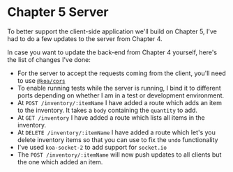 # Chapter 5 Server

To better support the client-side application we'll build on Chapter 5, I've had to do a few updates to the server from Chapter 4.

In case you want to update the back-end from Chapter 4 yourself, here's the list of changes I've done:

- For the server to accept the requests coming from the client, you'll need to use [`@koa/cors`](https://github.com/koajs/cors)
- To enable running tests while the server is running, I bind it to different ports depending on whether I am in a test or development environment.
- At `POST /inventory/:itemName` I have added a route which adds an item to the inventory. It takes a `body` containing the `quantity` to add.
- At `GET /inventory` I have added a route which lists all items in the inventory.
- At `DELETE /inventory/:itemName` I have added a route which let's you delete inventory items so that you can use to fix the `undo` functionality
- I've used `koa-socket-2` to add support for `socket.io`
- The `POST /inventory/:itemName` will now push updates to all clients but the one which added an item.
